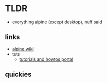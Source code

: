 # TLDR

- everything alpine (except desktop), nuff said

## links

- [alpine wiki](https://wiki.alpinelinux.org/wiki/Main_Page)
- tuts
  - [tutorials and howtos portal](https://wiki.alpinelinux.org/wiki/Tutorials_and_Howtos)

## quickies

```sh


```

